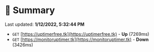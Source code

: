 # 📖 Summary
Last updated: **1/12/2022, 5:32:44 PM**

- `GET` [https://uptimerfree.tk](https://uptimerfree.tk) - **Up** (7269ms)
- `GET` [https://monitoruptimer.tk](https://monitoruptimer.tk) - **Down** (3426ms)
